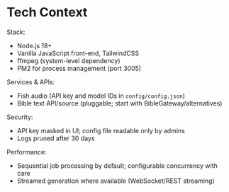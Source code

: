 # Tech Context

Stack:
- Node.js 18+
- Vanilla JavaScript front-end, TailwindCSS
- ffmpeg (system-level dependency)
- PM2 for process management (port 3005)

Services & APIs:
- Fish.audio (API key and model IDs in `config/config.json`)
- Bible text API/source (pluggable; start with BibleGateway/alternatives)

Security:
- API key masked in UI; config file readable only by admins
- Logs pruned after 30 days

Performance:
- Sequential job processing by default; configurable concurrency with care
- Streamed generation where available (WebSocket/REST streaming)
